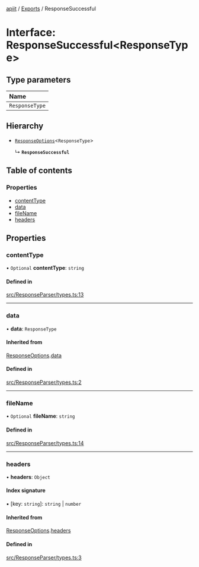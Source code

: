 [apiit](../README.md) / [Exports](../modules.md) / ResponseSuccessful

# Interface: ResponseSuccessful\<ResponseType\>

## Type parameters

| Name |
| :------ |
| `ResponseType` |

## Hierarchy

- [`ResponseOptions`](ResponseOptions.md)\<`ResponseType`\>

  ↳ **`ResponseSuccessful`**

## Table of contents

### Properties

- [contentType](ResponseSuccessful.md#contenttype)
- [data](ResponseSuccessful.md#data)
- [fileName](ResponseSuccessful.md#filename)
- [headers](ResponseSuccessful.md#headers)

## Properties

### contentType

• `Optional` **contentType**: `string`

#### Defined in

[src/ResponseParser/types.ts:13](https://github.com/AlexKletn/apiit/blob/21e19d0/src/ResponseParser/types.ts#L13)

___

### data

• **data**: `ResponseType`

#### Inherited from

[ResponseOptions](ResponseOptions.md).[data](ResponseOptions.md#data)

#### Defined in

[src/ResponseParser/types.ts:2](https://github.com/AlexKletn/apiit/blob/21e19d0/src/ResponseParser/types.ts#L2)

___

### fileName

• `Optional` **fileName**: `string`

#### Defined in

[src/ResponseParser/types.ts:14](https://github.com/AlexKletn/apiit/blob/21e19d0/src/ResponseParser/types.ts#L14)

___

### headers

• **headers**: `Object`

#### Index signature

▪ [key: `string`]: `string` \| `number`

#### Inherited from

[ResponseOptions](ResponseOptions.md).[headers](ResponseOptions.md#headers)

#### Defined in

[src/ResponseParser/types.ts:3](https://github.com/AlexKletn/apiit/blob/21e19d0/src/ResponseParser/types.ts#L3)
